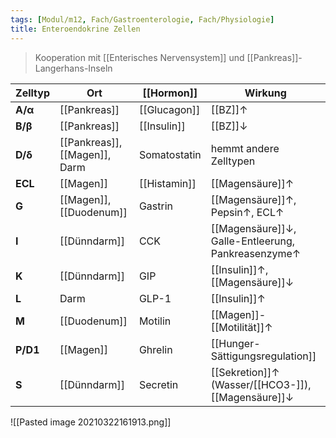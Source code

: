 ```yaml
---
tags: [Modul/m12, Fach/Gastroenterologie, Fach/Physiologie]
title: Enteroendokrine Zellen
---
```

> Kooperation mit [[Enterisches Nervensystem]] und [[Pankreas]]-Langerhans-Inseln

| Zelltyp  | Ort                           | [[Hormon]]   | Wirkung                                            |
| -------- | ----------------------------- | ------------ | -------------------------------------------------- |
| **A/α**  | [[Pankreas]]                  | [[Glucagon]] | [[BZ]]↑                                            |
| **B/β**  | [[Pankreas]]                  | [[Insulin]]  | [[BZ]]↓                                            |
| **D/δ**  | [[Pankreas]], [[Magen]], Darm | Somatostatin | hemmt andere Zelltypen                             |
| **ECL**  | [[Magen]]                     | [[Histamin]] | [[Magensäure]]↑                                    |
| **G**    | [[Magen]], [[Duodenum]]       | Gastrin      | [[Magensäure]]↑, Pepsin↑, ECL↑                     |
| **I**    | [[Dünndarm]]                  | CCK          | [[Magensäure]]↓, Galle-Entleerung, Pankreasenzyme↑ |
| **K**    | [[Dünndarm]]                  | GIP          | [[Insulin]]↑, [[Magensäure]]↓                      |
| **L**    | Darm                          | GLP-1        | [[Insulin]]↑                                       |
| **M**    | [[Duodenum]]                  | Motilin      | [[Magen]]-[[Motilität]]↑                           |
| **P/D1** | [[Magen]]                     | Ghrelin      | [[Hunger-Sättigungsregulation]]                    |
| **S**    | [[Dünndarm]]                  | Secretin     | [[Sekretion]]↑ (Wasser/[[HCO3-]]), [[Magensäure]]↓                                                   |

![[Pasted image 20210322161913.png]]
